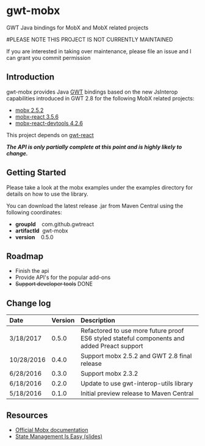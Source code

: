 # gwt-mobx
GWT Java bindings for MobX and MobX related projects

#PLEASE NOTE THIS PROJECT IS NOT CURRENTLY MAINTAINED

If you are interested in taking over maintenance, please file an issue and I can grant you commit permission

## Introduction

gwt-mobx provides Java [GWT](http://www.gwtproject.org/) bindings based on the
new JsInterop capabilities introduced in GWT 2.8 for the following MobX related projects:

* [mobx 2.5.2](https://github.com/mobxjs/mobx)
* [mobx-react 3.5.6](https://github.com/mobxjs/mobx-react)
* [mobx-react-devtools 4.2.6](https://github.com/mobxjs/mobx-react-devtools)

This project depends on [gwt-react](https://github.com/GWTReact/gwt-react)

***The API is only partially complete at this point and is highly likely to change.***

## Getting Started

Please take a look at the mobx examples under the examples directory for details on how to use the library.

You can download the latest release .jar from Maven Central using the following coordinates:

* **groupId**&nbsp;&nbsp;&nbsp; com.github.gwtreact
* **artifactId**&nbsp;&nbsp;gwt-mobx
* **version**&nbsp;&nbsp;&nbsp;  0.5.0

## Roadmap

* Finish the api
* Provide API's for the popular add-ons
* ~~Support developer tools~~ DONE

## Change log

| Date | Version | Description |
| :---      | :---  | :---  |
| 3/18/2017 | 0.5.0 | Refactored to use more future proof ES6 styled stateful components and added Preact support  |
| 10/28/2016 | 0.4.0 | Support mobx 2.5.2 and GWT 2.8 final release  |
| 6/28/2016 | 0.3.0 | Support mobx 2.3.2  |
| 6/18/2016 | 0.2.0 | Update to use gwt-interop-utils library   |
| 5/18/2016 | 0.1.0 | Initial preview release to Maven Central   |


## Resources

* [Official Mobx documentation](https://mobxjs.github.io/mobx/)
* [State Management Is Easy (slides)](https://speakerdeck.com/mweststrate/state-management-is-easy-introduction-to-mobx)


